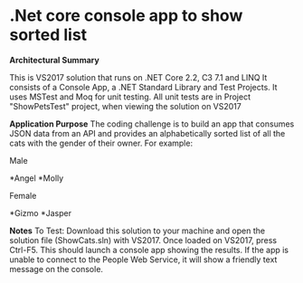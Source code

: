 # .Net core console app to show sorted list

**Architectural Summary**

 This is VS2017 solution that runs on .NET Core 2.2, C3 7.1 and LINQ
 It consists of a Console App, a .NET Standard Library and Test Projects.
 It uses MSTest and Moq for unit testing.
 All unit tests are in Project "ShowPetsTest" project, when viewing the solution on VS2017

**Application Purpose**
The coding challenge is to build an app that consumes JSON data from an API and provides an alphabetically sorted list of all the cats with the gender of their owner. For example:

Male

*Angel
*Molly

Female

*Gizmo
*Jasper

**Notes**
To Test:
Download this solution to your machine and open the solution file (ShowCats.sln) with VS2017.
Once loaded on VS2017, press Ctrl-F5. This should launch a console app showing the results.
If the app is unable to connect to the People Web Service, it will show a friendly text message on the console.
